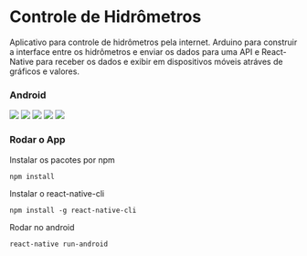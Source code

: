 # Controle de Hidrômetros

Aplicativo para controle de hidrômetros pela internet. Arduino para construir a interface entre os hidrômetros e enviar os dados para uma API e React-Native para receber os dados e exibir em dispositivos móveis atráves de gráficos e valores.

### Android

![](https://github.com/barretorodrigo/VRproject/blob/master/sreenshots/1.png)
![](https://github.com/barretorodrigo/VRproject/blob/master/sreenshots/2.png)
![](https://github.com/barretorodrigo/VRproject/blob/master/sreenshots/3.png)
![](https://github.com/barretorodrigo/VRproject/blob/master/sreenshots/4.png)
![](https://github.com/barretorodrigo/VRproject/blob/master/sreenshots/5.png)

### Rodar o App

Instalar os pacotes por npm
```
npm install
```

Instalar o react-native-cli
```
npm install -g react-native-cli
```

Rodar no android
```
react-native run-android
```





